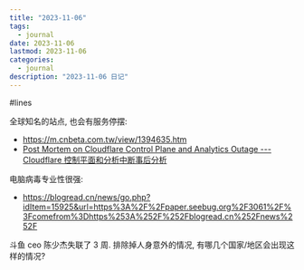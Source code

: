```yaml
---
title: "2023-11-06"
tags:
  - journal
date: 2023-11-06
lastmod: 2023-11-06
categories:
  - journal
description: "2023-11-06 日记"
---
```


#lines

全球知名的站点, 也会有服务停摆:

- https://m.cnbeta.com.tw/view/1394635.htm
- [Post Mortem on Cloudflare Control Plane and Analytics Outage --- Cloudflare 控制平面和分析中断事后分析](https://blog.cloudflare.com/post-mortem-on-cloudflare-control-plane-and-analytics-outage/)

电脑病毒专业性很强:

- https://blogread.cn/news/go.php?idItem=15925&url=https%3A%2F%2Fpaper.seebug.org%2F3061%2F%3Fcomefrom%3Dhttps%253A%252F%252Fblogread.cn%252Fnews%252F

斗鱼 ceo 陈少杰失联了 3 周. 排除掉人身意外的情况, 有哪几个国家/地区会出现这样的情况?
